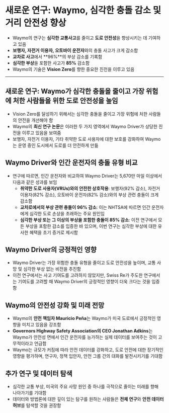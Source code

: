 # 새로운 연구: Waymo, 심각한 충돌 감소 및 거리 안전성 향상


* Waymo의 연구는 **심각한 교통사고**를 줄이고 **도로 안전성**을 향상시키는 데 기여하고 있음
* **보행자, 자전거 이용자, 오토바이 운전자**와의 충돌 사고가 크게 감소함
* **교차로 사고**에서 \*\*96%\*\*의 부상 감소를 기록함
* **심각한 부상**을 포함한 사고가 **85%** 감소함
* Waymo의 기술은 **Vision Zero**를 향한 중요한 진전을 이루고 있음

---

새로운 연구: Waymo가 심각한 충돌을 줄이고 가장 위험에 처한 사람들을 위한 도로 안전성을 높임
-------------------------------------------------------

* Vision Zero를 달성하기 위해서는 심각한 충돌을 줄이고 가장 위험에 처한 사람들의 안전을 개선해야 함
* Waymo의 **최신 연구 논문**은 이러한 두 가지 영역에서 Waymo Driver가 상당한 진전을 이루고 있음을 보여줌
* 보행자, 자전거 이용자, 기타 취약한 도로 사용자에 대한 보호를 강화하여 Waymo는 운영 중인 도시에서 도로를 더 안전하게 만듦

Waymo Driver와 인간 운전자의 충돌 유형 비교
------------------------------

* 연구에 따르면, 인간 운전자와 비교하여 Waymo Driver는 5,670만 마일 이상에서 다음과 같은 성과를 보임
  + **취약한 도로 사용자(VRUs)와의 안전한 상호작용**: 보행자(92% 감소), 자전거 이용자(82% 감소), 오토바이 운전자(82% 감소)와의 부상 관련 충돌이 크게 감소함
  + **교차로에서의 부상 관련 충돌이 96% 감소**: 이는 NHTSA에 따르면 인간 운전자에게 심각한 도로 손상을 초래하는 주요 원인임
  + **심각한 부상 또는 그 이상의 부상을 포함한 충돌이 85% 감소**: 이전 연구에서 모든 부상을 포함한 감소를 입증한 바 있으며, 이번 연구는 심각한 부상에 대한 유사한 혜택을 초기 증거로 제시함

Waymo Driver의 긍정적인 영향
---------------------

* Waymo Driver는 가장 위험한 충돌 유형을 줄이고 도로 안전성을 높이며, 교통 사망 및 심각한 부상 없는 비전을 추진함
* 이전 연구에서는 사고 기여도를 고려하지 않았지만, Swiss Re가 주도한 연구에서는 기여도를 고려할 때 Waymo Driver의 긍정적인 영향이 더욱 크다는 것을 입증함

Waymo의 안전성 강화 및 미래 전망
---------------------

* Waymo의 **안전 책임자 Mauricio Peña**는 Waymo가 미국 도로에서 긍정적인 영향을 미치고 있음을 강조함
* **Governors Highway Safety Association의 CEO Jonathan Adkins**는 Waymo가 안전성 면에서 인간 운전자를 능가하는 실제 데이터를 보여주는 것이 고무적이라고 언급함
* Waymo는 규모가 커짐에 따라 안전 데이터를 강화하고, 도로 안전에 대한 장기적인 영향을 평가하며, 연구자, 정책 입안자, 안전 그룹 간의 대화를 발전시키기를 기대함

추가 연구 및 데이터 탐색
--------------

* 심각한 교통 부상, 미국의 주요 사망 원인 중 하나를 극적으로 줄이는 미래를 향해 나아가기를 기대함
* 데이터와 방법론에 대한 깊이 있는 탐구를 원하는 사람들은 **전체 연구**와 **안전 데이터 허브**를 탐색할 것을 권장함
